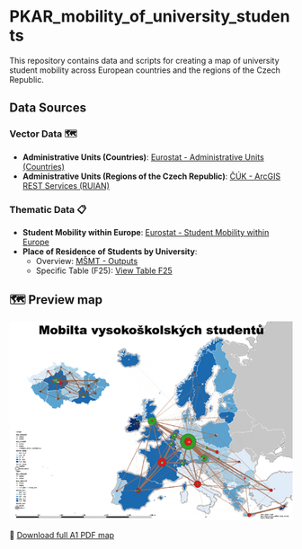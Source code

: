 # PKAR_mobility_of_university_students

This repository contains data and scripts for creating a map of university student mobility across European countries and the regions of the Czech Republic.

## Data Sources

### Vector Data 🗺️
- **Administrative Units (Countries)**: [Eurostat - Administrative Units (Countries)](https://ec.europa.eu/eurostat/web/gisco/geodata/administrative-units/countries)
- **Administrative Units (Regions of the Czech Republic)**: [ČÚK - ArcGIS REST Services (RUIAN)](https://ags.cuzk.gov.cz/arcgis/rest/services/RUIAN/MapServer)

### Thematic Data 📋
- **Student Mobility within Europe**: [Eurostat - Student Mobility within Europe](https://ec.europa.eu/eurostat/databrowser/view/educ_uoe_mobs02__custom_15986301/default/table?lang=en)
- **Place of Residence of Students by University**:  
  - Overview: [MŠMT - Outputs](https://dsia.msmt.cz/vystupy/vu_vs_f2.html)  
  - Specific Table (F25): [View Table F25](https://view.officeapps.live.com/op/view.aspx?src=https%3A%2F%2Fdsia.msmt.cz%2Fvystupy%2Ff2%2Ff25.xlsx&wdOrigin=BROWSELINK)

## 🗺️ Preview map

![Map preview](outputs/Preview.png)

📎 [Download full A1 PDF map](outputs/Print.pdf)